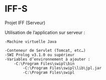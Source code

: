 IFF-S
=====

Projet IFF (Serveur)

Utilisation de l’application sur serveur : 

	-Machine virtuelle Java
	
	-Conteneur de Servlet (Tomcat, etc…)
	-SWI Prolog v3.1.0 ou supérieur
	-Variables d’environnement à ajouter : 
		-C:\Program Files\swipl\bin
    		-C:\Program Files\swipl\lib\jpl.jar
    		-C:\Program Files\swipl
